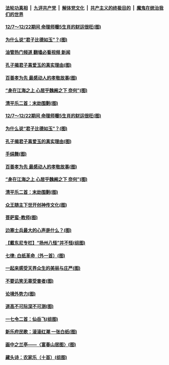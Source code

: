####  [法轮功真相](../../../../basic/blob/master/README.md?t=12062331) &nbsp;|&nbsp; [九评共产党](../../../../9ping.md/blob/master/README.md?t=12062331) &nbsp;|&nbsp; [解体党文化](../../../../jtdwh.md/blob/master/README.md?t=12062331)  &nbsp;|&nbsp; [共产主义的终极目的](../../../../gczydzjmd.md/blob/master/README.md?t=12062331) &nbsp;|&nbsp; [魔鬼在统治我们的世界](../../../../mgztzwmdsj.md/blob/master/README.md?t=12062331) 

#### [12/7～12/22期间 命理师曝5生肖的财运很旺(图)](../pages/p7/1023213.md?t=12062331) 

#### [为什么说“君子比德如玉”？(图)](../pages/p7/1023096.md?t=12062331) 

#### [油管热门频道 翻墙必看视频 新闻](http://129.146.143.75:81/youtube.html?12062331)

#### [孔子揭君子喜爱玉的真实理由(图)](../pages/p7/1022337.md?t=12062331) 

#### [百善孝为先 最感动人的孝敬故事(图)](../pages/p7/1023010.md?t=12062331) 

#### [“身在江海之上 心居乎魏阙之下 奈何”(图)](../pages/p7/1013450.md?t=12062331) 

#### [清平乐二首：末劫围剿(图)](../pages/p7/1022999.md?t=12062331) 

#### [12/7～12/22期间 命理师曝5生肖的财运很旺(图)](../pages/p7/1023213.md?t=12062331) 

#### [为什么说“君子比德如玉”？(图)](../pages/p7/1023096.md?t=12062331) 

#### [孔子揭君子喜爱玉的真实理由(图)](../pages/p7/1022337.md?t=12062331) 

#### [手绢舞(图)](../pages/p7/1022892.md?t=12062331) 

#### [百善孝为先 最感动人的孝敬故事(图)](../pages/p7/1023010.md?t=12062331) 

#### [“身在江海之上 心居乎魏阙之下 奈何”(图)](../pages/p7/1013450.md?t=12062331) 

#### [清平乐二首：末劫围剿(图)](../pages/p7/1022999.md?t=12062331) 

#### [众王随主下世开创神传文化(图)](../pages/p7/1020115.md?t=12062331) 

#### [菩萨蛮-教师(图)](../pages/p7/1023297.md?t=12062331) 

#### [边塞士兵最大的心声是什么？(图)](../pages/p7/1022565.md?t=12062331) 

#### [【戴东尼专栏】“扬州八怪”并不怪(组图)](../pages/p7/1012797.md?t=12062331) 

#### [七律: 白纸革命（外一首）(图)](../pages/p7/1023095.md?t=12062331) 

#### [一起来感受天界众生的美丽与庄严(图)](../pages/p7/1019197.md?t=12062331) 

#### [不要讥笑无辜受害者(图)](../pages/p7/1023179.md?t=12062331) 

#### [论境外势力(图)](../pages/p7/1023000.md?t=12062331) 

#### [道高不可际深不可测(图)](../pages/p7/1022981.md?t=12062331) 

#### [一七令二首：仙岳飞(组图)](../pages/p7/1022715.md?t=12062331) 

#### [新乐府民歌：滚滚红潮 一张白纸(图)](../pages/p7/1023052.md?t=12062331) 

#### [画中之兰亭——〈富春山居图〉(图)](../pages/p7/1022721.md?t=12062331) 

#### [藏头诗：农家乐（十首）(组图)](../pages/p7/1022811.md?t=12062331) 

<img src='http://gfw-breaker.win/goodnews/indexes/p7.md' width='0px' height='0px'/>
